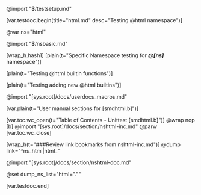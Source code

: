 @import "$/testsetup.md"

[var.testdoc.begin(title="html.md" desc="Testing @html namespace")]

@var ns="html"

@import "$/nsbasic.md"

[wrap_h.hash1]
[plain(t="Specific Namespace testing for ***@[ns]*** namespace")]

[plain(t="Testing @html builtin functions")]

[plain(t="Testing adding new @html builtins")]

@import "[sys.root]/docs/userdocs_macros.md"

[var.plain(t="User manual sections for [smdhtml.b]")]

[var.toc.wc_open(t="Table of Contents - Unittest [smdhtml.b]")]
@wrap nop
[b]
@import "[sys.root]/docs/section/nshtml-inc.md"
@parw
[var.toc.wc_close]

[wrap_h(t="###Review link bookmarks from nshtml-inc.md")]
@dump link="^ns_html|html_"

@import "[sys.root]/docs/section/nshtml-doc.md"


@set dump_ns_list="html=\".\""

[var.testdoc.end]
